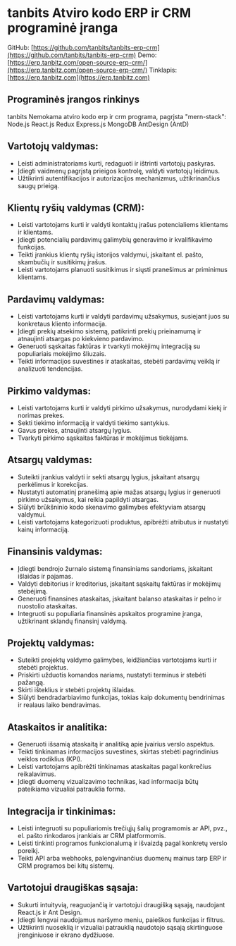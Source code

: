 # tanbits Atviro kodo ERP ir CRM programinė įranga

GitHub: [https://github.com/tanbits/tanbits-erp-crm](https://github.com/tanbits/tanbits-erp-crm)
Demo: [https://erp.tanbitz.com/open-source-erp-crm/](https://erp.tanbitz.com/open-source-erp-crm/)
Tinklapis: [https://erp.tanbitz.com](https://erp.tanbitz.com)

## Programinės įrangos rinkinys

tanbits Nemokama atviro kodo erp ir crm programa, pagrįsta "mern-stack": Node.js React.js Redux Express.js MongoDB AntDesign (AntD)

## Vartotojų valdymas:

- Leisti administratoriams kurti, redaguoti ir ištrinti vartotojų paskyras.
- Įdiegti vaidmenų pagrįstą prieigos kontrolę, valdyti vartotojų leidimus.
- Užtikrinti autentifikacijos ir autorizacijos mechanizmus, užtikrinančius saugų prieigą.

## Klientų ryšių valdymas (CRM):

- Leisti vartotojams kurti ir valdyti kontaktų įrašus potencialiems klientams ir klientams.
- Įdiegti potencialių pardavimų galimybių generavimo ir kvalifikavimo funkcijas.
- Teikti įrankius klientų ryšių istorijos valdymui, įskaitant el. pašto, skambučių ir susitikimų įrašus.
- Leisti vartotojams planuoti susitikimus ir siųsti pranešimus ar priminimus klientams.

## Pardavimų valdymas:

- Leisti vartotojams kurti ir valdyti pardavimų užsakymus, susiejant juos su konkretaus kliento informacija.
- Įdiegti prekių atsekimo sistemą, patikrinti prekių prieinamumą ir atnaujinti atsargas po kiekvieno pardavimo.
- Generuoti sąskaitas faktūras ir tvarkyti mokėjimų integraciją su populiariais mokėjimo šliuzais.
- Teikti informacijos suvestines ir ataskaitas, stebėti pardavimų veiklą ir analizuoti tendencijas.

## Pirkimo valdymas:

- Leisti vartotojams kurti ir valdyti pirkimo užsakymus, nurodydami kiekį ir norimas prekes.
- Sekti tiekimo informaciją ir valdyti tiekimo santykius.
- Gavus prekes, atnaujinti atsargų lygius.
- Tvarkyti pirkimo sąskaitas faktūras ir mokėjimus tiekėjams.

## Atsargų valdymas:

- Suteikti įrankius valdyti ir sekti atsargų lygius, įskaitant atsargų perkėlimus ir korekcijas.
- Nustatyti automatinį pranešimą apie mažas atsargų lygius ir generuoti pirkimo užsakymus, kai reikia papildyti atsargas.
- Siūlyti brūkšninio kodo skenavimo galimybes efektyviam atsargų valdymui.
- Leisti vartotojams kategorizuoti produktus, apibrėžti atributus ir nustatyti kainų informaciją.

## Finansinis valdymas:

- Įdiegti bendrojo žurnalo sistemą finansiniams sandoriams, įskaitant išlaidas ir pajamas.
- Valdyti debitorius ir kreditorius, įskaitant sąskaitų faktūras ir mokėjimų stebėjimą.
- Generuoti finansines ataskaitas, įskaitant balanso ataskaitas ir pelno ir nuostolio ataskaitas.
- Integruoti su populiaria finansinės apskaitos programine įranga, užtikrinant sklandų finansinį valdymą.

## Projektų valdymas:

- Suteikti projektų valdymo galimybes, leidžiančias vartotojams kurti ir stebėti projektus.
- Priskirti užduotis komandos nariams, nustatyti terminus ir stebėti pažangą.
- Skirti išteklius ir stebėti projektų išlaidas.
- Siūlyti bendradarbiavimo funkcijas, tokias kaip dokumentų bendrinimas ir realaus laiko bendravimas.

## Ataskaitos ir analitika:

- Generuoti išsamią ataskaitą ir analitiką apie įvairius verslo aspektus.
- Teikti tinkinamas informacijos suvestines, skirtas stebėti pagrindinius veiklos rodiklius (KPI).
- Leisti vartotojams apibrėžti tinkinamas ataskaitas pagal konkrečius reikalavimus.
- Įdiegti duomenų vizualizavimo technikas, kad informacija būtų pateikiama vizualiai patrauklia forma.

## Integracija ir tinkinimas:

- Leisti integruoti su populiariomis trečiųjų šalių programomis ar API, pvz., el. pašto rinkodaros įrankiais ar CRM platformomis.
- Leisti tinkinti programos funkcionalumą ir išvaizdą pagal konkretų verslo poreikį.
- Teikti API arba webhooks, palengvinančius duomenų mainus tarp ERP ir CRM programos bei kitų sistemų.

## Vartotojui draugiškas sąsaja:

- Sukurti intuityvią, reaguojančią ir vartotojui draugišką sąsają, naudojant React.js ir Ant Design.
- Įdiegti lengvai naudojamus naršymo meniu, paieškos funkcijas ir filtrus.
- Užtikrinti nuoseklią ir vizualiai patrauklią naudotojo sąsają skirtinguose įrenginiuose ir ekrano dydžiuose.